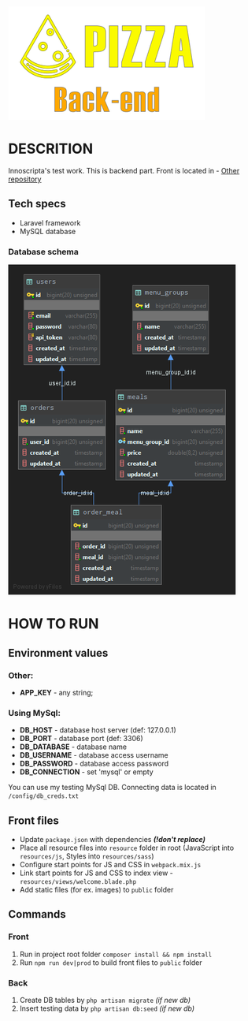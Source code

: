 ![screenshot](screenshots/backt-header.png)

# DESCRITION
Innoscripta's test work. This is backend part. 
Front is located in - [Other repository](https://github.com/tupseny/innoscripta-pizza-frontend)

## Tech specs
- Laravel framework
- MySQL database 

### Database schema
![screenshot](screenshots/database.png)

# HOW TO RUN
## Environment values
### Other:
- **APP_KEY** - any string;
### Using MySql:
- **DB_HOST** - database host server (def: 127.0.0.1)
- **DB_PORT** - database port (def: 3306)
- **DB_DATABASE** - database name
- **DB_USERNAME** - database access username
- **DB_PASSWORD** - database access password
- **DB_CONNECTION** - set 'mysql' or empty

You can use my testing MySql DB. Connecting data is located in `/config/db_creds.txt`

## Front files
- Update `package.json` with dependencies ***(!don't replace)***
- Place all resource files into `resource` folder in root (JavaScript into `resources/js`, Styles into `resources/sass`)
- Configure start points for JS and CSS in `webpack.mix.js`
- Link start points for JS and CSS to index view - `resources/views/welcome.blade.php`
- Add static files (for ex. images) to `public` folder

## Commands
### Front
1. Run in project root folder `composer install && npm install`
2. Run `npm run dev|prod` to build front files to `public` folder

### Back
1. Create DB tables by `php artisan migrate` _(if new db)_
2. Insert testing data by `php artisan db:seed` _(if new db)_
